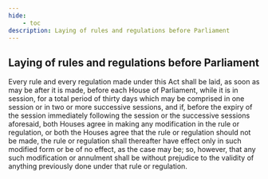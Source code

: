 ```yaml
---
hide:
    - toc
description: Laying of rules and regulations before Parliament
---
```


## Laying of rules and regulations before Parliament

Every rule and every regulation made under this Act shall be laid, as soon as may be after it is made, before each House of Parliament, while it is in session, for a total period of thirty days which may be comprised in one session or in two or more successive sessions, and if, before the expiry of the session immediately following the session or the successive sessions aforesaid, both Houses agree in making any modification in the rule or regulation, or both the Houses agree that the rule or regulation should not be made, the rule or regulation shall thereafter have effect only in such modified form or be of no effect, as the case may be; so, however, that any such modification or annulment shall be without prejudice to the validity of anything previously done under that rule or regulation.
